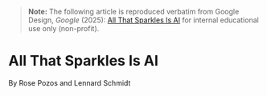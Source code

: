 > **Note:** The following article is reproduced verbatim from
> Google Design, *Google* (2025):
> [All That Sparkles Is AI](https://design.google/library/ai-sparkle-icon-research-pozos-schmidt)
> for internal educational use only (non-profit).

# All That Sparkles Is AI

By Rose Pozos and Lennard Schmidt